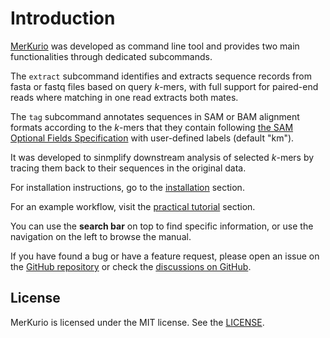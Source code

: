 # Introduction

[MerKurio](https://github.com/lschoenm/MerKurio) was developed as command line tool and provides two main functionalities through dedicated subcommands. 

The `extract` subcommand identifies and extracts sequence records from fasta or fastq files based on query _k_-mers, with full support for paired-end reads where matching in one read extracts both mates. 

The `tag` subcommand annotates sequences in SAM or BAM alignment formats according to the _k_-mers that they contain following [the SAM Optional Fields Specification](https://samtools.github.io/hts-specs/SAMtags.pdf) with user-defined labels (default "km").

It was developed to sinmplify downstream analysis of selected _k_-mers by tracing them back to their sequences in the original data. 

For installation instructions, go to the [installation](./installation.md) section.

For an example workflow, visit the [practical tutorial](./practical-tutorial.md) section. 

You can use the **search bar** on top to find specific information, or use the navigation on the left to browse the manual.

If you have found a bug or have a feature request, please open an issue on the [GitHub repository](https://github.com/lschoenm/MerKurio/issues) or check the [discussions on GitHub](https://github.com/lschoenm/MerKurio/discussions).

## License

MerKurio is licensed under the MIT license. See the [LICENSE](https://github.com/lschoenm/MerKurio/blob/master/LICENSE).
